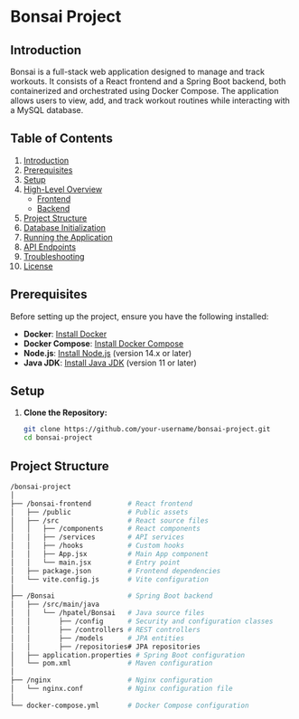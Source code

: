 # Bonsai Project

## Introduction

Bonsai is a full-stack web application designed to manage and track workouts. It consists of a React frontend and a Spring Boot backend, both containerized and orchestrated using Docker Compose. The application allows users to view, add, and track workout routines while interacting with a MySQL database.

## Table of Contents

1. [Introduction](#introduction)
2. [Prerequisites](#prerequisites)
3. [Setup](#setup)
4. [High-Level Overview](#high-level-overview)
   - [Frontend](#frontend)
   - [Backend](#backend)
5. [Project Structure](#project-structure)
6. [Database Initialization](#database-initialization)
7. [Running the Application](#running-the-application)
8. [API Endpoints](#api-endpoints)
9. [Troubleshooting](#troubleshooting)
10. [License](#license)

## Prerequisites

Before setting up the project, ensure you have the following installed:

- **Docker**: [Install Docker](https://docs.docker.com/get-docker/)
- **Docker Compose**: [Install Docker Compose](https://docs.docker.com/compose/install/)
- **Node.js**: [Install Node.js](https://nodejs.org/) (version 14.x or later)
- **Java JDK**: [Install Java JDK](https://www.oracle.com/java/technologies/javase-jdk11-downloads.html) (version 11 or later)

## Setup

1. **Clone the Repository:**

   ```bash
   git clone https://github.com/your-username/bonsai-project.git
   cd bonsai-project


## Project Structure

```bash
/bonsai-project
│
├── /bonsai-frontend         # React frontend
│   ├── /public              # Public assets
│   ├── /src                 # React source files
│   │   ├── /components      # React components
│   │   ├── /services        # API services
│   │   ├── /hooks           # Custom hooks
│   │   ├── App.jsx          # Main App component
│   │   └── main.jsx         # Entry point
│   ├── package.json         # Frontend dependencies
│   └── vite.config.js       # Vite configuration
│
├── /Bonsai                  # Spring Boot backend
│   ├── /src/main/java
│   │   └── /hpatel/Bonsai   # Java source files
│   │       ├── /config      # Security and configuration classes
│   │       ├── /controllers # REST controllers
│   │       ├── /models      # JPA entities
│   │       ├── /repositories# JPA repositories
│   ├── application.properties # Spring Boot configuration
│   └── pom.xml              # Maven configuration
│
├── /nginx                   # Nginx configuration
│   └── nginx.conf           # Nginx configuration file
│
└── docker-compose.yml       # Docker Compose configuration
```

